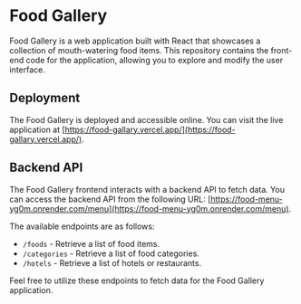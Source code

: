 # Food Gallery


Food Gallery is a web application built with React that showcases a collection of mouth-watering food items. This repository contains the front-end code for the application, allowing you to explore and modify the user interface.

## Deployment

The Food Gallery is deployed and accessible online. You can visit the live application at [https://food-gallary.vercel.app/](https://food-gallary.vercel.app/).

## Backend API

The Food Gallery frontend interacts with a backend API to fetch data. You can access the backend API from the following URL: [https://food-menu-yg0m.onrender.com/menu](https://food-menu-yg0m.onrender.com/menu).

The available endpoints are as follows:

- `/foods` - Retrieve a list of food items.
- `/categories` - Retrieve a list of food categories.
- `/hotels` - Retrieve a list of hotels or restaurants.

Feel free to utilize these endpoints to fetch data for the Food Gallery application.

